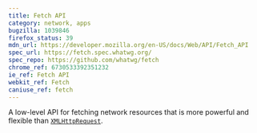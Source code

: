 ```yaml
---
title: Fetch API
category: network, apps
bugzilla: 1039846
firefox_status: 39
mdn_url: https://developer.mozilla.org/en-US/docs/Web/API/Fetch_API
spec_url: https://fetch.spec.whatwg.org/
spec_repo: https://github.com/whatwg/fetch
chrome_ref: 6730533392351232
ie_ref: Fetch API
webkit_ref: Fetch
caniuse_ref: fetch
---
```


A low-level API for fetching network resources that is more powerful and flexible than [`XMLHttpRequest`](https://developer.mozilla.org/en-US/docs/Web/API/XMLHttpRequest).
